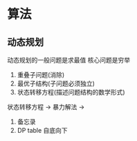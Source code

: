 # 算法

## 动态规划

动态规划的一般问题是求最值
核心问题是穷举

1. 重叠子问题(消除)
2. 最优子结构(子问题必须独立)
3. 状态转移方程(描述问题结构的数学形式)

状态转移方程 -> 暴力解法 ->

1. 备忘录
2. DP table 自底向下
